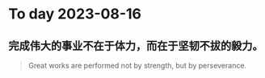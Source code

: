 
# To day 2023-08-16


## 完成伟大的事业不在于体力，而在于坚韧不拔的毅力。
> Great works are performed not by strength, but by perseverance.

    